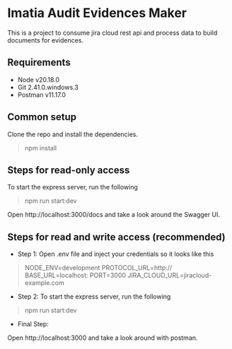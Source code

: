 # Imatia Audit Evidences Maker
This is a project to consume jira cloud rest api and process data to build documents for evidences.

## Requirements

- Node v20.18.0
- Git 2.41.0.windows.3
- Postman v11.17.0

## Common setup

Clone the repo and install the dependencies.

> npm install

## Steps for read-only access

To start the express server, run the following

>   npm run start:dev

Open http://localhost:3000/docs and take a look around the Swagger UI.

## Steps for read and write access (recommended)

- Step 1: Open .env file and inject your credentials so it looks like this

>   NODE_ENV=development
    PROTOCOL_URL=http://
    BASE_URL=localhost:
    PORT=3000
    JIRA_CLOUD_URL=jiracloud-example.com 


- Step 2: To start the express server, run the following

> npm run start:dev

- Final Step:

Open http://localhost:3000 and take a look around with postman.